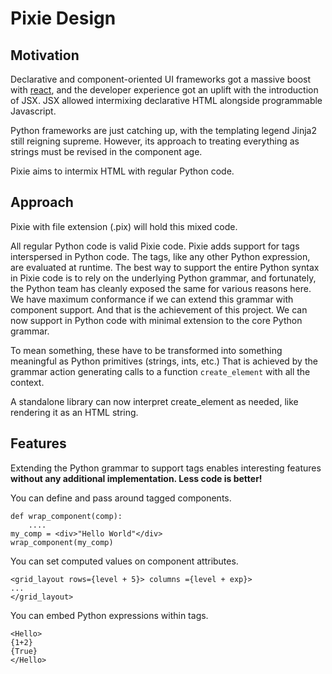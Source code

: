 # Pixie Design


## Motivation

Declarative and component-oriented UI frameworks got a massive boost with [react](https://react.dev), and the developer experience got an uplift with the introduction of JSX. JSX allowed intermixing declarative HTML alongside programmable Javascript.

Python frameworks are just catching up, with the templating legend Jinja2 still reigning supreme. However, its approach to treating everything as strings must be revised in the component age.

Pixie aims to intermix HTML with regular Python code.

## Approach

Pixie with file extension (.pix) will hold this mixed code.

All regular Python code is valid Pixie code. Pixie adds support for <component/> tags interspersed in Python code. The tags, like any other Python expression, are evaluated at runtime. The best way to support the entire Python syntax in Pixie code is to rely on the underlying Python grammar, and fortunately, the Python team has cleanly exposed the same for various reasons here. We have maximum conformance if we can extend this grammar with component support. And that is the achievement of this project. We can now support <tags/> in Python code with minimal extension to the core Python grammar.

To mean something, these <tags/> have to be transformed into something meaningful as Python primitives (strings, ints, etc.) That is achieved by the grammar action generating calls to a function ```create_element``` with all the context.

A standalone library can now interpret create_element as needed, like rendering it as an HTML string.

## Features

Extending the Python grammar to support tags enables interesting features **without any additional implementation. Less code is better!**

You can define and pass around tagged components.

```
def wrap_component(comp):
    ....
my_comp = <div>"Hello World"</div>
wrap_component(my_comp)
```

You can set computed values on component attributes.

```
<grid_layout rows={level + 5}> columns ={level + exp}>
...
</grid_layout>
```

You can embed Python expressions within tags.

```
<Hello>
{1+2}
{True}
</Hello>
```